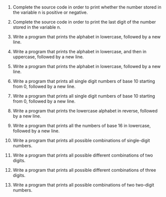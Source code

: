 1. Complete the source code in order to print whether the number stored in the variable n is positive or negative.

2. Complete the source code in order to print the last digit of the number stored in the variable n.

3. Write a program that prints the alphabet in lowercase, followed by a new line.

4. Write a program that prints the alphabet in lowercase, and then in uppercase, followed by a new line.

5. Write a program that prints the alphabet in lowercase, followed by a new line.

6. Write a program that prints all single digit numbers of base 10 starting from 0, followed by a new line.

7. Write a program that prints all single digit numbers of base 10 starting from 0, followed by a new line.

8. Write a program that prints the lowercase alphabet in reverse, followed by a new line.

9. Write a program that prints all the numbers of base 16 in lowercase, followed by a new line.

10. Write a program that prints all possible combinations of single-digit numbers.

11. Write a program that prints all possible different combinations of two digits.

12. Write a program that prints all possible different combinations of three digits.

13. Write a program that prints all possible combinations of two two-digit numbers.
